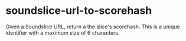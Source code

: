 # soundslice-url-to-scorehash

Given a Soundslice URL, return a the slice's scorehash. This is a unique identifier with a maximum size of 6 characters.
